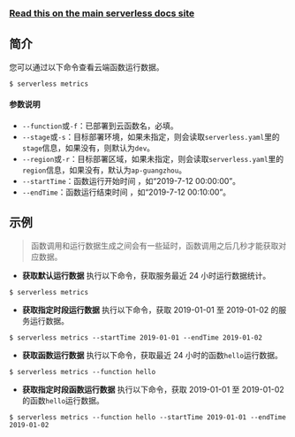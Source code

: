 <!--
title: Serverless Framework 文档 - 运行数据统计
menuText: 运行数据统计
menuOrder: 11
description: View metrics of a specific Tencent-SCF function within your terminal using the Serverless Framework
layout: Doc
-->

<!-- DOCS-SITE-LINK:START automatically generated  -->

### [Read this on the main serverless docs site](https://www.serverless.com/framework/docs/providers/tencent/cli-reference/metrics/)

<!-- DOCS-SITE-LINK:END -->

## 简介

您可以通过以下命令查看云端函数运行数据。

```
$ serverless metrics
```

#### 参数说明

- `--function`或`-f`：已部署到云函数名，必填。
- `--stage`或`-s`：目标部署环境，如果未指定，则会读取`serverless.yaml`里的`stage`信息，如果没有，则默认为`dev`。
- `--region`或`-r`：目标部署区域，如果未指定，则会读取`serverless.yaml`里的`region`信息，如果没有，默认为`ap-guangzhou`。
- `--startTime`：函数运行开始时间 ，如“2019-7-12 00:00:00”。
- `--endTime`：函数运行结束时间 ，如“2019-7-12 00:10:00”。

## 示例

> 函数调用和运行数据生成之间会有一些延时，函数调用之后几秒才能获取对应数据。

- **获取默认运行数据**
  执行以下命令，获取服务最近 24 小时运行数据统计。

```
$ serverless metrics
```

- **获取指定时段运行数据**
  执行以下命令，获取 2019-01-01 至 2019-01-02 的服务运行数据。

```
$ serverless metrics --startTime 2019-01-01 --endTime 2019-01-02
```

- **获取函数运行数据**
  执行以下命令，获取最近 24 小时的函数`hello`运行数据。

```
$ serverless metrics --function hello
```

- **获取指定时段函数运行数据**
  执行以下命令，获取 2019-01-01 至 2019-01-02 的函数`hello`运行数据。

```
$ serverless metrics --function hello --startTime 2019-01-01 --endTime 2019-01-02
```
